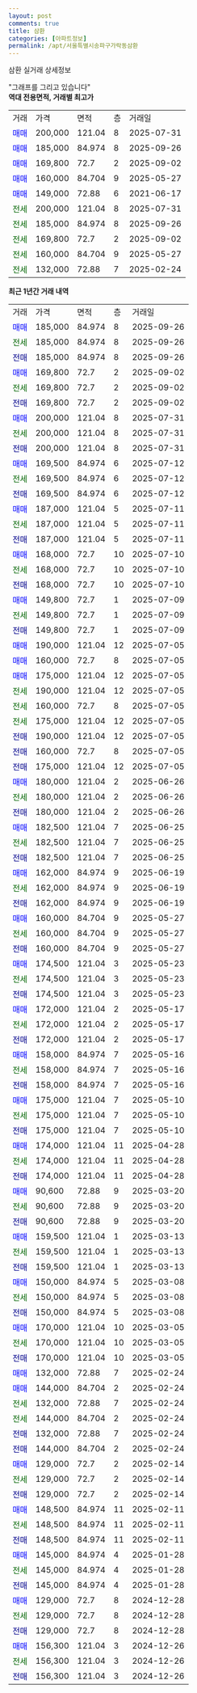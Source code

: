 ```yaml
---
layout: post
comments: true
title: 삼환
categories: [아파트정보]
permalink: /apt/서울특별시송파구가락동삼환
---
```


삼환 실거래 상세정보

<script type="text/javascript">
  google.charts.load('current', {'packages':['line', 'corechart']});
  google.charts.setOnLoadCallback(drawChart);

  function drawChart() {
    var data = new google.visualization.DataTable();
    data.addColumn('date', '거래일');
    data.addColumn('number', "매매");
    data.addColumn('number', "전세");
    data.addColumn('number', "전매");

    data.addRows([[new Date(Date.parse("2025-09-26")), 185000, null, null], [new Date(Date.parse("2025-09-26")), null, 185000, null], [new Date(Date.parse("2025-09-26")), null, null, 185000], [new Date(Date.parse("2025-09-02")), 169800, null, null], [new Date(Date.parse("2025-09-02")), null, 169800, null], [new Date(Date.parse("2025-09-02")), null, null, 169800], [new Date(Date.parse("2025-07-31")), 200000, null, null], [new Date(Date.parse("2025-07-31")), null, 200000, null], [new Date(Date.parse("2025-07-31")), null, null, 200000], [new Date(Date.parse("2025-07-12")), 169500, null, null], [new Date(Date.parse("2025-07-12")), null, 169500, null], [new Date(Date.parse("2025-07-12")), null, null, 169500], [new Date(Date.parse("2025-07-11")), 187000, null, null], [new Date(Date.parse("2025-07-11")), null, 187000, null], [new Date(Date.parse("2025-07-11")), null, null, 187000], [new Date(Date.parse("2025-07-10")), 168000, null, null], [new Date(Date.parse("2025-07-10")), null, 168000, null], [new Date(Date.parse("2025-07-10")), null, null, 168000], [new Date(Date.parse("2025-07-09")), 149800, null, null], [new Date(Date.parse("2025-07-09")), null, 149800, null], [new Date(Date.parse("2025-07-09")), null, null, 149800], [new Date(Date.parse("2025-07-05")), 190000, null, null], [new Date(Date.parse("2025-07-05")), 160000, null, null], [new Date(Date.parse("2025-07-05")), 175000, null, null], [new Date(Date.parse("2025-07-05")), null, 190000, null], [new Date(Date.parse("2025-07-05")), null, 160000, null], [new Date(Date.parse("2025-07-05")), null, 175000, null], [new Date(Date.parse("2025-07-05")), null, null, 190000], [new Date(Date.parse("2025-07-05")), null, null, 160000], [new Date(Date.parse("2025-07-05")), null, null, 175000], [new Date(Date.parse("2025-06-26")), 180000, null, null], [new Date(Date.parse("2025-06-26")), null, 180000, null], [new Date(Date.parse("2025-06-26")), null, null, 180000], [new Date(Date.parse("2025-06-25")), 182500, null, null], [new Date(Date.parse("2025-06-25")), null, 182500, null], [new Date(Date.parse("2025-06-25")), null, null, 182500], [new Date(Date.parse("2025-06-19")), 162000, null, null], [new Date(Date.parse("2025-06-19")), null, 162000, null], [new Date(Date.parse("2025-06-19")), null, null, 162000], [new Date(Date.parse("2025-05-27")), 160000, null, null], [new Date(Date.parse("2025-05-27")), null, 160000, null], [new Date(Date.parse("2025-05-27")), null, null, 160000], [new Date(Date.parse("2025-05-23")), 174500, null, null], [new Date(Date.parse("2025-05-23")), null, 174500, null], [new Date(Date.parse("2025-05-23")), null, null, 174500], [new Date(Date.parse("2025-05-17")), 172000, null, null], [new Date(Date.parse("2025-05-17")), null, 172000, null], [new Date(Date.parse("2025-05-17")), null, null, 172000], [new Date(Date.parse("2025-05-16")), 158000, null, null], [new Date(Date.parse("2025-05-16")), null, 158000, null], [new Date(Date.parse("2025-05-16")), null, null, 158000], [new Date(Date.parse("2025-05-10")), 175000, null, null], [new Date(Date.parse("2025-05-10")), null, 175000, null], [new Date(Date.parse("2025-05-10")), null, null, 175000], [new Date(Date.parse("2025-04-28")), 174000, null, null], [new Date(Date.parse("2025-04-28")), null, 174000, null], [new Date(Date.parse("2025-04-28")), null, null, 174000], [new Date(Date.parse("2025-03-20")), 90600, null, null], [new Date(Date.parse("2025-03-20")), null, 90600, null], [new Date(Date.parse("2025-03-20")), null, null, 90600], [new Date(Date.parse("2025-03-13")), 159500, null, null], [new Date(Date.parse("2025-03-13")), null, 159500, null], [new Date(Date.parse("2025-03-13")), null, null, 159500], [new Date(Date.parse("2025-03-08")), 150000, null, null], [new Date(Date.parse("2025-03-08")), null, 150000, null], [new Date(Date.parse("2025-03-08")), null, null, 150000], [new Date(Date.parse("2025-03-05")), 170000, null, null], [new Date(Date.parse("2025-03-05")), null, 170000, null], [new Date(Date.parse("2025-03-05")), null, null, 170000], [new Date(Date.parse("2025-02-24")), 132000, null, null], [new Date(Date.parse("2025-02-24")), 144000, null, null], [new Date(Date.parse("2025-02-24")), null, 132000, null], [new Date(Date.parse("2025-02-24")), null, 144000, null], [new Date(Date.parse("2025-02-24")), null, null, 132000], [new Date(Date.parse("2025-02-24")), null, null, 144000], [new Date(Date.parse("2025-02-14")), 129000, null, null], [new Date(Date.parse("2025-02-14")), null, 129000, null], [new Date(Date.parse("2025-02-14")), null, null, 129000], [new Date(Date.parse("2025-02-11")), 148500, null, null], [new Date(Date.parse("2025-02-11")), null, 148500, null], [new Date(Date.parse("2025-02-11")), null, null, 148500], [new Date(Date.parse("2025-01-28")), 145000, null, null], [new Date(Date.parse("2025-01-28")), null, 145000, null], [new Date(Date.parse("2025-01-28")), null, null, 145000], [new Date(Date.parse("2024-12-28")), 129000, null, null], [new Date(Date.parse("2024-12-28")), null, 129000, null], [new Date(Date.parse("2024-12-28")), null, null, 129000], [new Date(Date.parse("2024-12-26")), 156300, null, null], [new Date(Date.parse("2024-12-26")), null, 156300, null], [new Date(Date.parse("2024-12-26")), null, null, 156300]]);

    var options = {
      hAxis: {
        format: 'yyyy/MM/dd'
      },    
      lineWidth: 0,
      pointsVisible: true,    
      title: '최근 1년간 유형별 실거래가 분포',
      legend: { position: 'bottom' }
    };

    var formatter = new google.visualization.NumberFormat({pattern:'###,###'} );
    formatter.format(data, 1);
    formatter.format(data, 2);
    
    setTimeout(function() {
        var chart = new google.visualization.LineChart(document.getElementById('columnchart_material'));
        chart.draw(data, (options));
        document.getElementById('loading').style.display = 'none';
    }, 200);
  }
</script>


<div id="loading" style="z-index:20; display: block; margin-left: 0px">"그래프를 그리고 있습니다"</div>
<div id="columnchart_material" style="width: 95%; margin-left: 0px; display: block"></div>
<!-- contents start -->
<b>역대 전용면적, 거래별 최고가</b>
<table class="sortable">
    <tr>
      <td>거래</td>
      <td>가격</td>
      <td>면적</td>
      <td>층</td>
      <td>거래일</td>
    </tr>
        <tr>
          <td><a style="color: blue">매매</a></td>
          <td>200,000</td>
          <td>121.04</td>
          <td>8</td>
          <td>2025-07-31</td>
        </tr>            <tr>
          <td><a style="color: blue">매매</a></td>
          <td>185,000</td>
          <td>84.974</td>
          <td>8</td>
          <td>2025-09-26</td>
        </tr>            <tr>
          <td><a style="color: blue">매매</a></td>
          <td>169,800</td>
          <td>72.7</td>
          <td>2</td>
          <td>2025-09-02</td>
        </tr>            <tr>
          <td><a style="color: blue">매매</a></td>
          <td>160,000</td>
          <td>84.704</td>
          <td>9</td>
          <td>2025-05-27</td>
        </tr>            <tr>
          <td><a style="color: blue">매매</a></td>
          <td>149,000</td>
          <td>72.88</td>
          <td>6</td>
          <td>2021-06-17</td>
        </tr>        
        <tr>
              <td><a style="color: darkgreen">전세</a></td>
              <td>200,000</td>
              <td>121.04</td>
              <td>8</td>
              <td>2025-07-31</td>
            </tr>            <tr>
              <td><a style="color: darkgreen">전세</a></td>
              <td>185,000</td>
              <td>84.974</td>
              <td>8</td>
              <td>2025-09-26</td>
            </tr>            <tr>
              <td><a style="color: darkgreen">전세</a></td>
              <td>169,800</td>
              <td>72.7</td>
              <td>2</td>
              <td>2025-09-02</td>
            </tr>            <tr>
              <td><a style="color: darkgreen">전세</a></td>
              <td>160,000</td>
              <td>84.704</td>
              <td>9</td>
              <td>2025-05-27</td>
            </tr>            <tr>
              <td><a style="color: darkgreen">전세</a></td>
              <td>132,000</td>
              <td>72.88</td>
              <td>7</td>
              <td>2025-02-24</td>
            </tr>        
    
</table>

<b>최근 1년간 거래 내역</b>

<table class="sortable">
    <tr>
      <td>거래</td>
      <td>가격</td>
      <td>면적</td>
      <td>층</td>
      <td>거래일</td>
    </tr>
    <tr>
      <td><a style="color: blue">매매</a></td>
      <td>185,000</td>
      <td>84.974</td>
      <td>8</td>
      <td>2025-09-26</td>
    </tr>          <tr>
      <td><a style="color: darkgreen">전세</a></td>
      <td>185,000</td>
      <td>84.974</td>
      <td>8</td>
      <td>2025-09-26</td>
    </tr>          <tr>
      <td><a style="color: darkblue">전매</a></td>
      <td>185,000</td>
      <td>84.974</td>
      <td>8</td>
      <td>2025-09-26</td>
    </tr>          <tr>
      <td><a style="color: blue">매매</a></td>
      <td>169,800</td>
      <td>72.7</td>
      <td>2</td>
      <td>2025-09-02</td>
    </tr>          <tr>
      <td><a style="color: darkgreen">전세</a></td>
      <td>169,800</td>
      <td>72.7</td>
      <td>2</td>
      <td>2025-09-02</td>
    </tr>          <tr>
      <td><a style="color: darkblue">전매</a></td>
      <td>169,800</td>
      <td>72.7</td>
      <td>2</td>
      <td>2025-09-02</td>
    </tr>          <tr>
      <td><a style="color: blue">매매</a></td>
      <td>200,000</td>
      <td>121.04</td>
      <td>8</td>
      <td>2025-07-31</td>
    </tr>          <tr>
      <td><a style="color: darkgreen">전세</a></td>
      <td>200,000</td>
      <td>121.04</td>
      <td>8</td>
      <td>2025-07-31</td>
    </tr>          <tr>
      <td><a style="color: darkblue">전매</a></td>
      <td>200,000</td>
      <td>121.04</td>
      <td>8</td>
      <td>2025-07-31</td>
    </tr>          <tr>
      <td><a style="color: blue">매매</a></td>
      <td>169,500</td>
      <td>84.974</td>
      <td>6</td>
      <td>2025-07-12</td>
    </tr>          <tr>
      <td><a style="color: darkgreen">전세</a></td>
      <td>169,500</td>
      <td>84.974</td>
      <td>6</td>
      <td>2025-07-12</td>
    </tr>          <tr>
      <td><a style="color: darkblue">전매</a></td>
      <td>169,500</td>
      <td>84.974</td>
      <td>6</td>
      <td>2025-07-12</td>
    </tr>          <tr>
      <td><a style="color: blue">매매</a></td>
      <td>187,000</td>
      <td>121.04</td>
      <td>5</td>
      <td>2025-07-11</td>
    </tr>          <tr>
      <td><a style="color: darkgreen">전세</a></td>
      <td>187,000</td>
      <td>121.04</td>
      <td>5</td>
      <td>2025-07-11</td>
    </tr>          <tr>
      <td><a style="color: darkblue">전매</a></td>
      <td>187,000</td>
      <td>121.04</td>
      <td>5</td>
      <td>2025-07-11</td>
    </tr>          <tr>
      <td><a style="color: blue">매매</a></td>
      <td>168,000</td>
      <td>72.7</td>
      <td>10</td>
      <td>2025-07-10</td>
    </tr>          <tr>
      <td><a style="color: darkgreen">전세</a></td>
      <td>168,000</td>
      <td>72.7</td>
      <td>10</td>
      <td>2025-07-10</td>
    </tr>          <tr>
      <td><a style="color: darkblue">전매</a></td>
      <td>168,000</td>
      <td>72.7</td>
      <td>10</td>
      <td>2025-07-10</td>
    </tr>          <tr>
      <td><a style="color: blue">매매</a></td>
      <td>149,800</td>
      <td>72.7</td>
      <td>1</td>
      <td>2025-07-09</td>
    </tr>          <tr>
      <td><a style="color: darkgreen">전세</a></td>
      <td>149,800</td>
      <td>72.7</td>
      <td>1</td>
      <td>2025-07-09</td>
    </tr>          <tr>
      <td><a style="color: darkblue">전매</a></td>
      <td>149,800</td>
      <td>72.7</td>
      <td>1</td>
      <td>2025-07-09</td>
    </tr>          <tr>
      <td><a style="color: blue">매매</a></td>
      <td>190,000</td>
      <td>121.04</td>
      <td>12</td>
      <td>2025-07-05</td>
    </tr>          <tr>
      <td><a style="color: blue">매매</a></td>
      <td>160,000</td>
      <td>72.7</td>
      <td>8</td>
      <td>2025-07-05</td>
    </tr>          <tr>
      <td><a style="color: blue">매매</a></td>
      <td>175,000</td>
      <td>121.04</td>
      <td>12</td>
      <td>2025-07-05</td>
    </tr>          <tr>
      <td><a style="color: darkgreen">전세</a></td>
      <td>190,000</td>
      <td>121.04</td>
      <td>12</td>
      <td>2025-07-05</td>
    </tr>          <tr>
      <td><a style="color: darkgreen">전세</a></td>
      <td>160,000</td>
      <td>72.7</td>
      <td>8</td>
      <td>2025-07-05</td>
    </tr>          <tr>
      <td><a style="color: darkgreen">전세</a></td>
      <td>175,000</td>
      <td>121.04</td>
      <td>12</td>
      <td>2025-07-05</td>
    </tr>          <tr>
      <td><a style="color: darkblue">전매</a></td>
      <td>190,000</td>
      <td>121.04</td>
      <td>12</td>
      <td>2025-07-05</td>
    </tr>          <tr>
      <td><a style="color: darkblue">전매</a></td>
      <td>160,000</td>
      <td>72.7</td>
      <td>8</td>
      <td>2025-07-05</td>
    </tr>          <tr>
      <td><a style="color: darkblue">전매</a></td>
      <td>175,000</td>
      <td>121.04</td>
      <td>12</td>
      <td>2025-07-05</td>
    </tr>          <tr>
      <td><a style="color: blue">매매</a></td>
      <td>180,000</td>
      <td>121.04</td>
      <td>2</td>
      <td>2025-06-26</td>
    </tr>          <tr>
      <td><a style="color: darkgreen">전세</a></td>
      <td>180,000</td>
      <td>121.04</td>
      <td>2</td>
      <td>2025-06-26</td>
    </tr>          <tr>
      <td><a style="color: darkblue">전매</a></td>
      <td>180,000</td>
      <td>121.04</td>
      <td>2</td>
      <td>2025-06-26</td>
    </tr>          <tr>
      <td><a style="color: blue">매매</a></td>
      <td>182,500</td>
      <td>121.04</td>
      <td>7</td>
      <td>2025-06-25</td>
    </tr>          <tr>
      <td><a style="color: darkgreen">전세</a></td>
      <td>182,500</td>
      <td>121.04</td>
      <td>7</td>
      <td>2025-06-25</td>
    </tr>          <tr>
      <td><a style="color: darkblue">전매</a></td>
      <td>182,500</td>
      <td>121.04</td>
      <td>7</td>
      <td>2025-06-25</td>
    </tr>          <tr>
      <td><a style="color: blue">매매</a></td>
      <td>162,000</td>
      <td>84.974</td>
      <td>9</td>
      <td>2025-06-19</td>
    </tr>          <tr>
      <td><a style="color: darkgreen">전세</a></td>
      <td>162,000</td>
      <td>84.974</td>
      <td>9</td>
      <td>2025-06-19</td>
    </tr>          <tr>
      <td><a style="color: darkblue">전매</a></td>
      <td>162,000</td>
      <td>84.974</td>
      <td>9</td>
      <td>2025-06-19</td>
    </tr>          <tr>
      <td><a style="color: blue">매매</a></td>
      <td>160,000</td>
      <td>84.704</td>
      <td>9</td>
      <td>2025-05-27</td>
    </tr>          <tr>
      <td><a style="color: darkgreen">전세</a></td>
      <td>160,000</td>
      <td>84.704</td>
      <td>9</td>
      <td>2025-05-27</td>
    </tr>          <tr>
      <td><a style="color: darkblue">전매</a></td>
      <td>160,000</td>
      <td>84.704</td>
      <td>9</td>
      <td>2025-05-27</td>
    </tr>          <tr>
      <td><a style="color: blue">매매</a></td>
      <td>174,500</td>
      <td>121.04</td>
      <td>3</td>
      <td>2025-05-23</td>
    </tr>          <tr>
      <td><a style="color: darkgreen">전세</a></td>
      <td>174,500</td>
      <td>121.04</td>
      <td>3</td>
      <td>2025-05-23</td>
    </tr>          <tr>
      <td><a style="color: darkblue">전매</a></td>
      <td>174,500</td>
      <td>121.04</td>
      <td>3</td>
      <td>2025-05-23</td>
    </tr>          <tr>
      <td><a style="color: blue">매매</a></td>
      <td>172,000</td>
      <td>121.04</td>
      <td>2</td>
      <td>2025-05-17</td>
    </tr>          <tr>
      <td><a style="color: darkgreen">전세</a></td>
      <td>172,000</td>
      <td>121.04</td>
      <td>2</td>
      <td>2025-05-17</td>
    </tr>          <tr>
      <td><a style="color: darkblue">전매</a></td>
      <td>172,000</td>
      <td>121.04</td>
      <td>2</td>
      <td>2025-05-17</td>
    </tr>          <tr>
      <td><a style="color: blue">매매</a></td>
      <td>158,000</td>
      <td>84.974</td>
      <td>7</td>
      <td>2025-05-16</td>
    </tr>          <tr>
      <td><a style="color: darkgreen">전세</a></td>
      <td>158,000</td>
      <td>84.974</td>
      <td>7</td>
      <td>2025-05-16</td>
    </tr>          <tr>
      <td><a style="color: darkblue">전매</a></td>
      <td>158,000</td>
      <td>84.974</td>
      <td>7</td>
      <td>2025-05-16</td>
    </tr>          <tr>
      <td><a style="color: blue">매매</a></td>
      <td>175,000</td>
      <td>121.04</td>
      <td>7</td>
      <td>2025-05-10</td>
    </tr>          <tr>
      <td><a style="color: darkgreen">전세</a></td>
      <td>175,000</td>
      <td>121.04</td>
      <td>7</td>
      <td>2025-05-10</td>
    </tr>          <tr>
      <td><a style="color: darkblue">전매</a></td>
      <td>175,000</td>
      <td>121.04</td>
      <td>7</td>
      <td>2025-05-10</td>
    </tr>          <tr>
      <td><a style="color: blue">매매</a></td>
      <td>174,000</td>
      <td>121.04</td>
      <td>11</td>
      <td>2025-04-28</td>
    </tr>          <tr>
      <td><a style="color: darkgreen">전세</a></td>
      <td>174,000</td>
      <td>121.04</td>
      <td>11</td>
      <td>2025-04-28</td>
    </tr>          <tr>
      <td><a style="color: darkblue">전매</a></td>
      <td>174,000</td>
      <td>121.04</td>
      <td>11</td>
      <td>2025-04-28</td>
    </tr>          <tr>
      <td><a style="color: blue">매매</a></td>
      <td>90,600</td>
      <td>72.88</td>
      <td>9</td>
      <td>2025-03-20</td>
    </tr>          <tr>
      <td><a style="color: darkgreen">전세</a></td>
      <td>90,600</td>
      <td>72.88</td>
      <td>9</td>
      <td>2025-03-20</td>
    </tr>          <tr>
      <td><a style="color: darkblue">전매</a></td>
      <td>90,600</td>
      <td>72.88</td>
      <td>9</td>
      <td>2025-03-20</td>
    </tr>          <tr>
      <td><a style="color: blue">매매</a></td>
      <td>159,500</td>
      <td>121.04</td>
      <td>1</td>
      <td>2025-03-13</td>
    </tr>          <tr>
      <td><a style="color: darkgreen">전세</a></td>
      <td>159,500</td>
      <td>121.04</td>
      <td>1</td>
      <td>2025-03-13</td>
    </tr>          <tr>
      <td><a style="color: darkblue">전매</a></td>
      <td>159,500</td>
      <td>121.04</td>
      <td>1</td>
      <td>2025-03-13</td>
    </tr>          <tr>
      <td><a style="color: blue">매매</a></td>
      <td>150,000</td>
      <td>84.974</td>
      <td>5</td>
      <td>2025-03-08</td>
    </tr>          <tr>
      <td><a style="color: darkgreen">전세</a></td>
      <td>150,000</td>
      <td>84.974</td>
      <td>5</td>
      <td>2025-03-08</td>
    </tr>          <tr>
      <td><a style="color: darkblue">전매</a></td>
      <td>150,000</td>
      <td>84.974</td>
      <td>5</td>
      <td>2025-03-08</td>
    </tr>          <tr>
      <td><a style="color: blue">매매</a></td>
      <td>170,000</td>
      <td>121.04</td>
      <td>10</td>
      <td>2025-03-05</td>
    </tr>          <tr>
      <td><a style="color: darkgreen">전세</a></td>
      <td>170,000</td>
      <td>121.04</td>
      <td>10</td>
      <td>2025-03-05</td>
    </tr>          <tr>
      <td><a style="color: darkblue">전매</a></td>
      <td>170,000</td>
      <td>121.04</td>
      <td>10</td>
      <td>2025-03-05</td>
    </tr>          <tr>
      <td><a style="color: blue">매매</a></td>
      <td>132,000</td>
      <td>72.88</td>
      <td>7</td>
      <td>2025-02-24</td>
    </tr>          <tr>
      <td><a style="color: blue">매매</a></td>
      <td>144,000</td>
      <td>84.704</td>
      <td>2</td>
      <td>2025-02-24</td>
    </tr>          <tr>
      <td><a style="color: darkgreen">전세</a></td>
      <td>132,000</td>
      <td>72.88</td>
      <td>7</td>
      <td>2025-02-24</td>
    </tr>          <tr>
      <td><a style="color: darkgreen">전세</a></td>
      <td>144,000</td>
      <td>84.704</td>
      <td>2</td>
      <td>2025-02-24</td>
    </tr>          <tr>
      <td><a style="color: darkblue">전매</a></td>
      <td>132,000</td>
      <td>72.88</td>
      <td>7</td>
      <td>2025-02-24</td>
    </tr>          <tr>
      <td><a style="color: darkblue">전매</a></td>
      <td>144,000</td>
      <td>84.704</td>
      <td>2</td>
      <td>2025-02-24</td>
    </tr>          <tr>
      <td><a style="color: blue">매매</a></td>
      <td>129,000</td>
      <td>72.7</td>
      <td>2</td>
      <td>2025-02-14</td>
    </tr>          <tr>
      <td><a style="color: darkgreen">전세</a></td>
      <td>129,000</td>
      <td>72.7</td>
      <td>2</td>
      <td>2025-02-14</td>
    </tr>          <tr>
      <td><a style="color: darkblue">전매</a></td>
      <td>129,000</td>
      <td>72.7</td>
      <td>2</td>
      <td>2025-02-14</td>
    </tr>          <tr>
      <td><a style="color: blue">매매</a></td>
      <td>148,500</td>
      <td>84.974</td>
      <td>11</td>
      <td>2025-02-11</td>
    </tr>          <tr>
      <td><a style="color: darkgreen">전세</a></td>
      <td>148,500</td>
      <td>84.974</td>
      <td>11</td>
      <td>2025-02-11</td>
    </tr>          <tr>
      <td><a style="color: darkblue">전매</a></td>
      <td>148,500</td>
      <td>84.974</td>
      <td>11</td>
      <td>2025-02-11</td>
    </tr>          <tr>
      <td><a style="color: blue">매매</a></td>
      <td>145,000</td>
      <td>84.974</td>
      <td>4</td>
      <td>2025-01-28</td>
    </tr>          <tr>
      <td><a style="color: darkgreen">전세</a></td>
      <td>145,000</td>
      <td>84.974</td>
      <td>4</td>
      <td>2025-01-28</td>
    </tr>          <tr>
      <td><a style="color: darkblue">전매</a></td>
      <td>145,000</td>
      <td>84.974</td>
      <td>4</td>
      <td>2025-01-28</td>
    </tr>          <tr>
      <td><a style="color: blue">매매</a></td>
      <td>129,000</td>
      <td>72.7</td>
      <td>8</td>
      <td>2024-12-28</td>
    </tr>          <tr>
      <td><a style="color: darkgreen">전세</a></td>
      <td>129,000</td>
      <td>72.7</td>
      <td>8</td>
      <td>2024-12-28</td>
    </tr>          <tr>
      <td><a style="color: darkblue">전매</a></td>
      <td>129,000</td>
      <td>72.7</td>
      <td>8</td>
      <td>2024-12-28</td>
    </tr>          <tr>
      <td><a style="color: blue">매매</a></td>
      <td>156,300</td>
      <td>121.04</td>
      <td>3</td>
      <td>2024-12-26</td>
    </tr>          <tr>
      <td><a style="color: darkgreen">전세</a></td>
      <td>156,300</td>
      <td>121.04</td>
      <td>3</td>
      <td>2024-12-26</td>
    </tr>          <tr>
      <td><a style="color: darkblue">전매</a></td>
      <td>156,300</td>
      <td>121.04</td>
      <td>3</td>
      <td>2024-12-26</td>
    </tr>      </table>
<!-- contents end -->    

